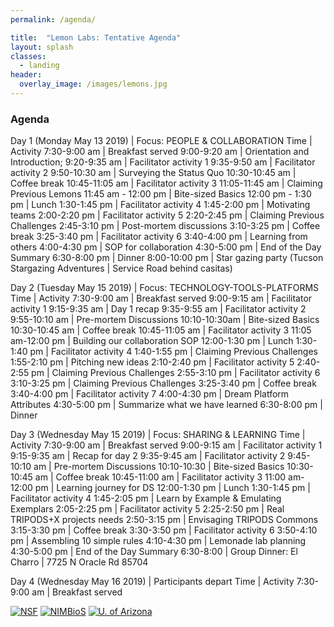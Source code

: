 ```yaml
---
permalink: /agenda/

title:  "Lemon Labs: Tentative Agenda"
layout: splash
classes:
  - landing
header:
  overlay_image: /images/lemons.jpg
---
```


### Agenda
Day 1 (Monday May 13 2019) | Focus: PEOPLE & COLLABORATION
Time | Activity
7:30-9:00 am | Breakfast served
9:00-9:20 am | Orientation and Introduction;
9:20-9:35 am | Facilitator activity 1
9:35-9:50 am | Facilitator activity 2
9:50-10:30 am | Surveying the Status Quo
10:30-10:45 am | Coffee break
10:45-11:05 am | Facilitator activity 3
11:05-11:45 am | Claiming Previous Lemons
11:45 am - 12:00 pm | Bite-sized Basics
12:00 pm - 1:30 pm | Lunch
1:30-1:45 pm | Facilitator activity 4
1:45-2:00 pm | Motivating teams
2:00-2:20 pm | Facilitator activity 5
2:20-2:45 pm | Claiming Previous Challenges
2:45-3:10 pm | Post-mortem discussions
3:10-3:25 pm | Coffee break
3:25-3:40 pm | Facilitator activity 6
3:40-4:00 pm | Learning from others
4:00-4:30 pm | SOP for collaboration
4:30-5:00 pm | End of the Day Summary
6:30-8:00 pm | Dinner
8:00-10:00 pm | Star gazing party (Tucson Stargazing Adventures |  Service Road behind casitas)


Day 2 (Tuesday May 15 2019) | Focus: TECHNOLOGY-TOOLS-PLATFORMS
Time | Activity
7:30-9:00 am | Breakfast served
9:00-9:15 am | Facilitator activity 1
9:15-9:35 am | Day 1 recap
9:35-9:55 am | Facilitator activity 2
9:55-10:10 am | Pre-mortem Discussions
10:10-10:30am | Bite-sized Basics
10:30-10:45 am | Coffee break
10:45-11:05 am | Facilitator activity 3
11:05 am-12:00 pm | Building our collaboration SOP
12:00-1:30 pm | Lunch
1:30-1:40 pm | Facilitator activity 4
1:40-1:55 pm | Claiming Previous Challenges
1:55-2:10 pm | Pitching new ideas
2:10-2:40 pm | Facilitator activity 5
2:40-2:55 pm | Claiming Previous Challenges
2:55-3:10 pm | Facilitator activity 6
3:10-3:25 pm | Claiming Previous Challenges
3:25-3:40 pm | Coffee break
3:40-4:00 pm | Facilitator activity 7
4:00-4:30 pm | Dream Platform Attributes
4:30-5:00 pm | Summarize what we have learned
6:30-8:00 pm | Dinner


Day 3 (Wednesday May 15 2019) | Focus: SHARING & LEARNING
Time | Activity
7:30-9:00 am | Breakfast served
9:00-9:15 am | Facilitator activity 1
9:15-9:35 am | Recap for day 2
9:35-9:45 am | Facilitator activity 2
9:45-10:10 am | Pre-mortem Discussions
10:10-10:30 | Bite-sized Basics
10:30-10:45 am | Coffee break
10:45-11:00 am | Facilitator activity 3
11:00 am-12:00 pm | Learning journey for DS
12:00-1:30 pm | Lunch
1:30-1:45 pm | Facilitator activity 4
1:45-2:05 pm | Learn by Example & Emulating Exemplars
2:05-2:25 pm | Facilitator activity 5
2:25-2:50 pm | Real TRIPODS+X projects needs
2:50-3:15 pm | Envisaging TRIPODS Commons
3:15-3:30 pm | Coffee break
3:30-3:50 pm | Facilitator activity 6
3:50-4:10 pm | Assembling 10 simple rules
4:10-4:30 pm | Lemonade lab planning
4:30-5:00 pm | End of the Day Summary
6:30-8:00 | Group Dinner: El Charro |  7725 N Oracle Rd 85704 


Day 4 (Wednesday May 16 2019) | Participants depart
Time | Activity
7:30-9:00 am | Breakfast served


[![NSF](/images/nsf.png)](https://www.nsf.gov/awardsearch/showAward?AWD_ID=1839307&HistoricalAwards=false)
[![NIMBioS](/images/nimbios.png)](http://www.nimbios.org/)
[![U. of Arizona](/images/ua.png)](https://www.arizona.edu/)
